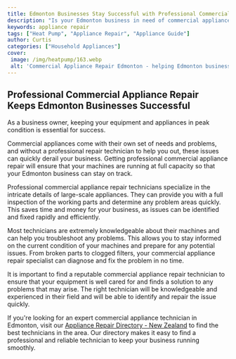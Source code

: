 ```yaml
---
title: Edmonton Businesses Stay Successful with Professional Commercial Appliance Repair
description: "Is your Edmonton business in need of commercial appliance repair Learn how professional appliance repair can help your business stay successful Find out more in this informative blog post"
keywords: appliance repair
tags: ["Heat Pump", "Appliance Repair", "Appliance Guide"]
author: Curtis
categories: ["Household Appliances"]
cover: 
 image: /img/heatpump/163.webp
 alt: 'Commercial Appliance Repair Edmonton - helping Edmonton businesses stay successful'
---
```

## Professional Commercial Appliance Repair Keeps Edmonton Businesses Successful
As a business owner, keeping your equipment and appliances in peak condition is essential for success.

Commercial appliances come with their own set of needs and problems, and without a professional repair technician to help you out, these issues can quickly derail your business. Getting professional commercial appliance repair will ensure that your machines are running at full capacity so that your Edmonton business can stay on track.

Professional commercial appliance repair technicians specialize in the intricate details of large-scale appliances. They can provide you with a full inspection of the working parts and determine any problem areas quickly. This saves time and money for your business, as issues can be identified and fixed rapidly and efficiently.

Most technicians are extremely knowledgeable about their machines and can help you troubleshoot any problems. This allows you to stay informed on the current condition of your machines and prepare for any potential issues. From broken parts to clogged filters, your commercial appliance repair specialist can diagnose and fix the problem in no time.

It is important to find a reputable commercial appliance repair technician to ensure that your equipment is well cared for and finds a solution to any problems that may arise. The right technician will be knowledgeable and experienced in their field and will be able to identify and repair the issue quickly.

If you're looking for an expert commercial appliance technician in Edmonton, visit our [Appliance Repair Directory - New Zealand](./pages/appliance-repair-technicians/new-zealand) to find the best technicians in the area. Our directory makes it easy to find a professional and reliable technician to keep your business running smoothly.
